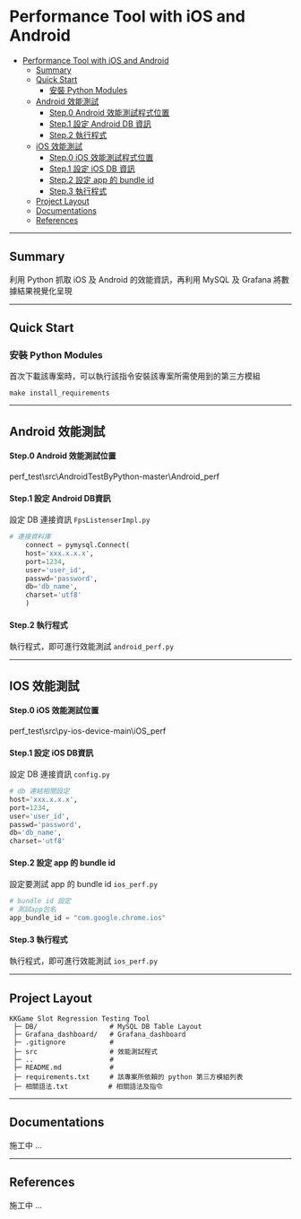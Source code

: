 # Performance Tool with iOS and Android

- [Performance Tool with iOS and Android](#kkgame-slot-regression-testing-tool)
  - [Summary](#summary)
  - [Quick Start](#quick-start)
    - [安裝 Python Modules](#安裝-python-modules)
  - [Android 效能測試](#Andorid-效能測試)
      - [Step.0 Android 效能測試程式位置](#step0-Android-效能測試程式位置)
      - [Step.1 設定 Android DB 資訊](#step1-設定-Android-DB-資訊)
      - [Step.2 執行程式](#step2-執行程式)
  - [iOS 效能測試](#iOS-效能測試)
      - [Step.0 iOS 效能測試程式位置](#step0-iOS-效能測試程式位置)
      - [Step.1 設定 iOS DB 資訊](#step1-設定-iOS-DB-資訊)
      - [Step.2 設定 app 的 bundle id](#step2-設定-app-的-bundle-id)
      - [Step.3 執行程式](#step3-執行程式)
  - [Project Layout](#project-layout)
  - [Documentations](#documentations)
  - [References](#references)

--- 

## Summary

利用 Python 抓取 iOS 及 Android 的效能資訊，再利用 MySQL 及 Grafana 將數據結果視覺化呈現  

---

## Quick Start

### 安裝 Python Modules

首次下載該專案時，可以執行該指令安裝該專案所需使用到的第三方模組

```shell
make install_requirements
```

---
##  Android 效能測試

#### Step.0 Android 效能測試位置
perf_test\src\AndroidTestByPython-master\Android_perf

#### Step.1 設定 Android DB資訊 
設定 DB 連接資訊 `FpsListenserImpl.py`

```python
# 連接資料庫
    connect = pymysql.Connect(
    host='xxx.x.x.x',
    port=1234,
    user='user_id',
    passwd='password',
    db='db_name',
    charset='utf8'
    )
```
#### Step.2 執行程式
執行程式，即可進行效能測試 `android_perf.py`

---

##  IOS 效能測試

#### Step.0 iOS 效能測試位置
perf_test\src\py-ios-device-main\iOS_perf

#### Step.1 設定 iOS DB資訊  
設定 DB 連接資訊 `config.py`

```python
# db 連結相關設定
host='xxx.x.x.x',
port=1234,
user='user_id',
passwd='password',
db='db_name',
charset='utf8'
```

#### Step.2 設定 app 的 bundle id
設定要測試 app 的 bundle id `ios_perf.py`

```python
# bundle id 設定
# 測試app包名
app_bundle_id = "com.google.chrome.ios" 
```
#### Step.3 執行程式 
執行程式，即可進行效能測試 `ios_perf.py`

---

## Project Layout

```text
KKGame Slot Regression Testing Tool
 ├─ DB/                  # MySQL DB Table Layout
 ├─ Grafana_dashboard/   # Grafana_dashboard
 ├─ .gitignore           #
 ├─ src                  # 效能測試程式
 ├─ ..                   #
 ├─ README.md            # 
 ├─ requirements.txt     # 該專案所依賴的 python 第三方模組列表
 ├─ 相關語法.txt          # 相關語法及指令
```

---

## Documentations

施工中 ...

---

## References

施工中 ...
